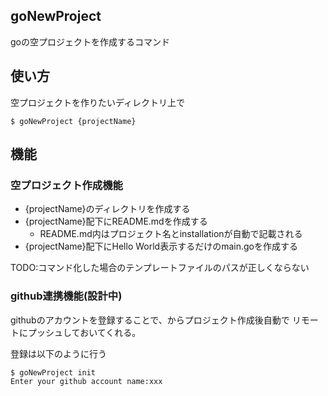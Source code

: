 ## goNewProject
goの空プロジェクトを作成するコマンド

## 使い方
空プロジェクトを作りたいディレクトリ上で
```
$ goNewProject {projectName}
```

## 機能
### 空プロジェクト作成機能
- {projectName}のディレクトリを作成する
- {projectName}配下にREADME.mdを作成する
  - README.md内はプロジェクト名とinstallationが自動で記載される
- {projectName}配下にHello World表示するだけのmain.goを作成する

TODO:コマンド化した場合のテンプレートファイルのパスが正しくならない

### github連携機能(設計中)
githubのアカウントを登録することで、からプロジェクト作成後自動で
リモートにプッシュしておいてくれる。

登録は以下のように行う
```
$ goNewProject init
Enter your github account name:xxx

```
